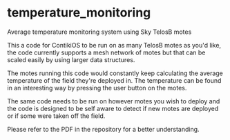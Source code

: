 # temperature_monitoring
Average temperature monitoring system using Sky TelosB motes

This a code for ContikiOS to be run on as many TelosB motes as you'd like, the code currently supports
a mesh network of motes but that can be scaled easily by using larger data structures.

The motes running this code would constantly keep calculating the average temperature of the field they're
deployed in. The temperature can be found in an interesting way by pressing the user button on the motes. 

The same code needs to be run on however motes you wish to deploy and the code is designed to be self aware
to detect if new motes are deployed or if some were taken off the field.

Please refer to the PDF in the repository for a better understanding.

